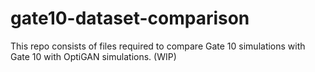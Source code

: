 # gate10-dataset-comparison
This repo consists of files required to compare Gate 10 simulations with Gate 10 with OptiGAN simulations. (WIP)
